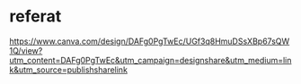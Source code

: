 # referat
https://www.canva.com/design/DAFg0PgTwEc/UGf3q8HmuDSsXBp67sQW1Q/view?utm_content=DAFg0PgTwEc&utm_campaign=designshare&utm_medium=link&utm_source=publishsharelink
